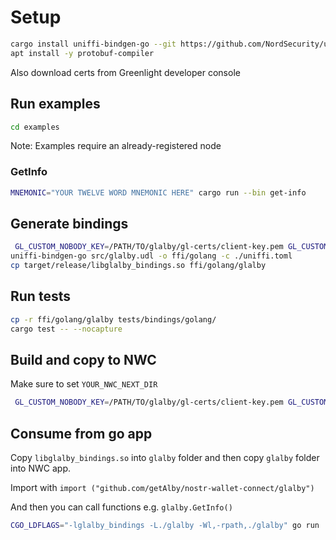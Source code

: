 # Setup

```sh
cargo install uniffi-bindgen-go --git https://github.com/NordSecurity/uniffi-bindgen-go --tag v0.2.1+v0.25.0
apt install -y protobuf-compiler
```

Also download certs from Greenlight developer console

## Run examples

```sh
cd examples
```

Note: Examples require an already-registered node

### GetInfo

```sh
MNEMONIC="YOUR TWELVE WORD MNEMONIC HERE" cargo run --bin get-info
```

## Generate bindings

```sh
 GL_CUSTOM_NOBODY_KEY=/PATH/TO/glalby/gl-certs/client-key.pem GL_CUSTOM_NOBODY_CERT=/PATH/TO/glalby/gl-certs/client.crt cargo build --release
uniffi-bindgen-go src/glalby.udl -o ffi/golang -c ./uniffi.toml
cp target/release/libglalby_bindings.so ffi/golang/glalby
```

## Run tests

```sh
cp -r ffi/golang/glalby tests/bindings/golang/
cargo test -- --nocapture
```

## Build and copy to NWC

Make sure to set `YOUR_NWC_NEXT_DIR`

```sh
 GL_CUSTOM_NOBODY_KEY=/PATH/TO/glalby/gl-certs/client-key.pem GL_CUSTOM_NOBODY_CERT=/PATH/TO/glalby/gl-certs/client.crt cargo build --release && uniffi-bindgen-go src/glalby.udl -o ffi/golang -c ./uniffi.toml && cp target/release/libglalby_bindings.so ffi/golang/glalby && cp ffi/golang/glalby YOUR_NWC_NEXT_DIR -r
```

## Consume from go app

Copy `libglalby_bindings.so` into `glalby` folder and then copy `glalby` folder into NWC app.

Import with `import ("github.com/getAlby/nostr-wallet-connect/glalby")`

And then you can call functions e.g. `glalby.GetInfo()`

```sh
CGO_LDFLAGS="-lglalby_bindings -L./glalby -Wl,-rpath,./glalby" go run .
```
